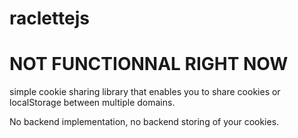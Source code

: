 # raclettejs
# NOT FUNCTIONNAL RIGHT NOW
simple cookie sharing library that enables you to share cookies or localStorage between multiple domains.


No backend implementation, no backend storing of your cookies. 


